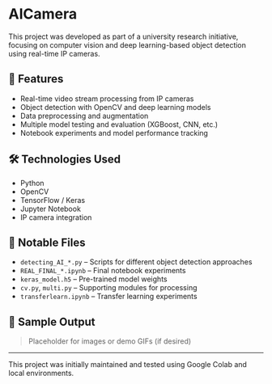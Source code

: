 # AICamera

This project was developed as part of a university research initiative, focusing on computer vision and deep learning-based object detection using real-time IP cameras.

## 📌 Features

- Real-time video stream processing from IP cameras
- Object detection with OpenCV and deep learning models
- Data preprocessing and augmentation
- Multiple model testing and evaluation (XGBoost, CNN, etc.)
- Notebook experiments and model performance tracking

## 🛠 Technologies Used

- Python
- OpenCV
- TensorFlow / Keras
- Jupyter Notebook
- IP camera integration

## 📁 Notable Files

- `detecting_AI_*.py` – Scripts for different object detection approaches
- `REAL_FINAL_*.ipynb` – Final notebook experiments
- `keras_model.h5` – Pre-trained model weights
- `cv.py`, `multi.py` – Supporting modules for processing
- `transferlearn.ipynb` – Transfer learning experiments

## 🧪 Sample Output

> Placeholder for images or demo GIFs (if desired)

---

This project was initially maintained and tested using Google Colab and local environments.
